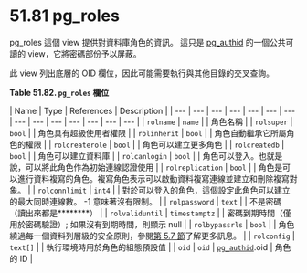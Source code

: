 # 51.81 pg\_roles

pg\_roles 這個 view 提供對資料庫角色的資訊。 這只是 [pg\_authid](pg_authid.md) 的一個公共可讀的 view，它將密碼部份予以屏蔽。

此 view 列出底層的 OID 欄位，因此可能需要執行與其他目錄的交叉查詢。

**Table 51.82. `pg_roles` 欄位**

| Name | Type | References | Description |
| --- | --- | --- | --- | --- | --- | --- | --- | --- | --- | --- | --- | --- | --- |
| `rolname` | `name` |   | 角色名稱 |
| `rolsuper` | `bool` |   | 角色具有超級使用者權限 |
| `rolinherit` | `bool` |   | 角色自動繼承它所屬角色的權限 |
| `rolcreaterole` | `bool` |   | 角色可以建立更多角色 |
| `rolcreatedb` | `bool` |   | 角色可以建立資料庫 |
| `rolcanlogin` | `bool` |   | 角色可以登入。也就是說，可以將此角色作為初始連線認證使用 |
| `rolreplication` | `bool` |   | 角色是可以進行資料複寫的角色。複寫角色表示可以啟動資料複寫連線並建立和刪除複寫對象。 |
| `rolconnlimit` | `int4` |   | 對於可以登入的角色，這個設定此角色可以建立的最大同時連線數。 -1 意味著沒有限制。 |
| `rolpassword` | `text` |   | 不是密碼（讀出來都是\*\*\*\*\*\*\*\*） |
| `rolvaliduntil` | `timestamptz` |   | 密碼到期時間（僅用於密碼驗證）; 如果沒有到期時間，則顯示 null |
| `rolbypassrls` | `bool` |   | 角色繞過每一個資料列層級的安全原則，參閱[第 5.7 節](../../sql/5.-ding-yi-zi-liao-jie-gou/5.7.-zi-liao-lie-an-quan-yuan-ze.md)了解更多訊息。 |
| `rolconfig` | `text[]` |   | 執行環境時用於角色的組態預設值 |
| `oid` | `oid` | [`pg_authid`](pg_authid.md).oid | 角色的 ID |

